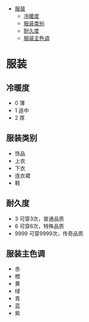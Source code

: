 <!-- TOC -->

- [服装](#服装)
    - [冷暖度](#冷暖度)
    - [服装类别](#服装类别)
    - [耐久度](#耐久度)
    - [服装主色调](#服装主色调)

<!-- /TOC -->

# 服装
## 冷暖度
* 0 薄
* 1 适中
* 2 厚

## 服装类别
* 饰品
* 上衣
* 下衣
* 连衣裙
* 鞋

## 耐久度
* 3 可穿3次，普通品质
* 6 可穿6次，特殊品质
* 9999 可穿9999次，传奇品质

## 服装主色调
* 赤
* 橙
* 黄
* 绿
* 青
* 蓝
* 紫

